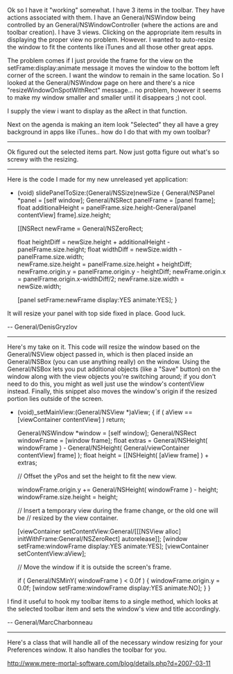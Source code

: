 

Ok so I have it "working" somewhat. I have 3 items in the toolbar. They have actions associated with them. I have an General/NSWindow being controlled by an General/NSWindowController (where the actions are and toolbar creation). I have 3 views. Clicking on the appropriate item results in displaying the proper view no problem. However. I wanted to auto-resize the window to fit the contents like iTunes and all those other great apps.

The problem comes if I just provide the frame for the view on the setFrame:display:animate message it moves the window to the bottom left corner of the screen. I want the window to remain in the same location. So I looked at the General/NSWindow page on here and there's a nice "resizeWindowOnSpotWithRect" message... no problem, however it seems to make my window smaller and smaller until it disappears ;) not cool.

I supply the view i want to display as the aRect in that function. 

Next on the agenda is making an item look "Selected" they all have a grey background in apps like iTunes.. how do I do that with my own toolbar? 

----

Ok figured out the selected items part. Now just gotta figure out what's so screwy with the resizing.

----

Here is the code I made for my new unreleased yet application:

    
- (void) slidePanelToSize:(General/NSSize)newSize {
	General/NSPanel *panel = [self window];
	General/NSRect panelFrame = [panel frame];
	float additionalHeight = panelFrame.size.height-General/panel contentView] frame].size.height;
	
	[[NSRect newFrame = General/NSZeroRect;
	
	float heightDiff = newSize.height + additionalHeight - panelFrame.size.height;
	float widthDiff = newSize.width - panelFrame.size.width;	
	newFrame.size.height = panelFrame.size.height + heightDiff;
	newFrame.origin.y = panelFrame.origin.y - heightDiff;
	newFrame.origin.x = panelFrame.origin.x-widthDiff/2;
	newFrame.size.width = newSize.width;	
	
	[panel setFrame:newFrame display:YES animate:YES];
}


It will resize your panel with top side fixed in place. Good luck.

-- General/DenisGryzlov

----

Here's my take on it. This code will resize the window based on the General/NSView object passed in, which is then placed inside an General/NSBox (you can use anything really) on the window. Using the General/NSBox lets you put additional objects (like a "Save" button) on the window along with the view objects you're switching around; if you don't need to do this, you might as well just use the window's contentView instead. Finally, this snippet also moves the window's origin if the resized portion lies outside of the screen.

    
- (void)_setMainView:(General/NSView *)aView;
{
	if ( aView == [viewContainer contentView] )
		return;
	
	General/NSWindow *window = [self window];
	General/NSRect windowFrame = [window frame];
	float extras = General/NSHeight( windowFrame ) - General/NSHeight( General/viewContainer contentView] frame] );
	float height = [[NSHeight( [aView frame] ) + extras;
	
	// Offset the yPos and set the height to fit the new view.
	
	windowFrame.origin.y += General/NSHeight( windowFrame ) - height;
	windowFrame.size.height = height;
	
	// Insert a temporary view during the frame change, or the old one will be
	// resized by the view container.
	
	[viewContainer setContentView:General/[[[NSView alloc] initWithFrame:General/NSZeroRect] autorelease]];
	[window setFrame:windowFrame display:YES animate:YES];
	[viewContainer setContentView:aView];
	
	// Move the window if it is outside the screen's frame.
	
	if ( General/NSMinY( windowFrame ) < 0.0f )
	{
		windowFrame.origin.y = 0.0f;
		[window setFrame:windowFrame display:YES animate:NO];
	}
}


I find it useful to hook my toolbar items to a single method, which looks at the selected toolbar item and sets the window's view and title accordingly.

-- General/MarcCharbonneau


----

Here's a class that will handle all of the necessary window resizing for your Preferences window. It also handles the toolbar for you.

http://www.mere-mortal-software.com/blog/details.php?d=2007-03-11